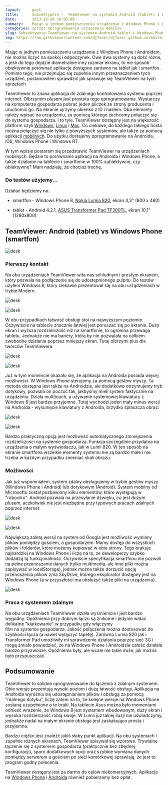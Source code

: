 ```yaml
---
layout:     post
title:      Subiektywnie —  TeamViewer na systemie Android (tablet) i Windows Phone (smartfon)
date:       2013-12-20 18:05:00
summary:    Mając w jednym pomieszczeniu urządzenie z Windows Phone i Androidem, nie można liczyć na spokój i odpoczynek. Owe dwa systemy są dość różne, a jeśli do tego dojdzie diametralnie inny rozmiar ekranu, to nie sposób obiektywnie porównać aplikacje dostępne zarówno na tablet jak i smartfon. Pomimo tego, nie przejmując się zupełnie innym przeznaczeniem tych urządzeń, postanowiłem sprawdzić jak sprawuje ...
categories: sprzęt oprogramowanie urządzenia mobilne
slug: Subiektywnie-TeamViewer-na-systemie-Android-tablet-i-Windows-Phone-smartfon,51075.html
img: https://raw.githubusercontent.com/djfoxer/djfoxer.github.io/master/_img/2013-12-20-_91_/g_-_-x-_-_-_x20131218215036_0.png
---
```




Mając w jednym pomieszczeniu urządzenie z Windows Phone i Androidem, nie można liczyć na spokój i odpoczynek. Owe dwa systemy są dość różne, a jeśli do tego dojdzie diametralnie inny rozmiar ekranu, to nie sposób obiektywnie porównać aplikacje dostępne zarówno na tablet jak i smartfon. Pomimo tego, nie przejmując się zupełnie innym przeznaczeniem tych urządzeń, postanowiłem sprawdzić jak sprawuje się TeamViewer na tych sprzętach.


TeamViewer to znana aplikacja do zdalnego kontrolowania systemu poprzez internet. Olbrzymim plusem jest prostota tego oprogramowania. Wystarczy na komputerze gospodarza pobrać jeden pliczek ze strony producenta i uruchomić go. Na ekranie ujrzymy okienko z ID i hasłem. Oba elementy należy wpisać na urządzeniu, za pomocą którego zechcemy połączyć się do systemu gospodarza. I to tyle. TeamViewer dostępny jest na większość platform czyli [Windows](http://www.teamviewer.com/pl/download/windows.aspx),  [Linux](http://www.teamviewer.com/pl/download/linux.aspx)  i [Mac](http://www.teamviewer.com/pl/download/mac.aspx).  Co ciekawe, do każdego takiego hosta można połączyć się nie tylko z powyższych systemów, ale także za pomocą aplikacji [mobilnych](http://www.teamviewer.com/pl/download/mobile-app.aspx).  Do użytku dostajemy oprogramowanie na Androida, iOS, Windows Phone i Windows RT.

W tym wpisie postaram się przedstawić TeamViewer na urządzeniach mobilnych. Będzie to porównanie aplikacji na Androida i Windows Phone, a także działanie na tablecie i smartfonie w 100% subiektywne, czy obiektywne? Mam nadzieję, że chociaż trochę.



### Do testów użyjemy...



Działać będziemy na:



  * smartfon - Windows Phone 8, [Nokia Lumia 820](http://www.nokia.com/pl-pl/produkty/telefony/lumia820/specyfikacje/),  ekran 4,3" (800 x 480) 

  * tablet - Android 4.2.1, [ASUS Transformer Pad TF300TL](http://www.asus.com/pl/Tablets_Mobile/ASUS_Transformer_Pad_TF300TL),  ekran 10,1" (1280x800) 






## TeamViewer: Android (tablet) vs Windows Phone (smartfon)





![desk](https://raw.githubusercontent.com/djfoxer/djfoxer.github.io/master/_img/2013-12-20-_91_/g_-_-x-_-_-_x20131218215036_0.png)





### Pierwszy kontakt


Na obu urządzeniach TeamViewer wita nas schludnym i prostym ekranem, który pozwala na podłączenie się do udostępnionego pulpitu. Do testów użyłem Windows 8, który ciekawie prezentował się na obu urządzeniach w trybie Modern. 


![desk](https://raw.githubusercontent.com/djfoxer/djfoxer.github.io/master/_img/2013-12-20-_91_/g_-_-x-_-_-_x20131218222028_0.jpg)




![desk](https://raw.githubusercontent.com/djfoxer/djfoxer.github.io/master/_img/2013-12-20-_91_/g_-_-x-_-_-_x20131218222019_0.jpg)


W obu przypadkach łatwość obsługi stoi na najwyższym poziomie. Oczywiście na tablecie znacznie łatwiej jest poruszać się po ekranie. Duży ekran i wyższa rozdzielczość niż na smartfonie, to ogromna przewaga tabletu. Jednakże nie ma bariery, która by nie pozwalała na całkiem swobodne działanie poprzez mniejszy ekran. Tutaj olbrzymi plus dla twórców TeamViewera.


![desk](https://raw.githubusercontent.com/djfoxer/djfoxer.github.io/master/_img/2013-12-20-_91_/g_-_-x-_-_-_x20131219184722_0.png)



![desk](https://raw.githubusercontent.com/djfoxer/djfoxer.github.io/master/_img/2013-12-20-_91_/g_-_-x-_-_-_x20131219185549_0.png)


Już w tym momencie okazało się, że aplikacja na Androida posiada więcej możliwości. W Windows Phone sterujemy za pomocą gestów myszy. Ta metoda dostępna jest także na Androidzie, ale dodatkowo otrzymujemy tryb dotykowy, pozwala on poczuć tak, jakbyśmy mieli system faktycznie na urządzeniu. Działa multitouch, a używanie systemowej klawiatury z Windows 8 jest bardzo przyjemne. Tutaj wychodzi jeden mały minus wersji na Androida - wysunięcie klawiatury z Androida, brzydko spłaszcza obraz. 


![desk](https://raw.githubusercontent.com/djfoxer/djfoxer.github.io/master/_img/2013-12-20-_91_/g_-_-x-_-_-_x20131219184336_0.png)


![desk](https://raw.githubusercontent.com/djfoxer/djfoxer.github.io/master/_img/2013-12-20-_91_/g_-_-x-_-_-_x20131219185449_0.png)




Bardzo praktyczną opcją jest możliwość automatycznego zmniejszenia rozdzielczości na systemie gospodarza. Funkcja szczególnie przydatna na urządzenia o małym wyświetlaczu, jak w Lumii 820. W ten sposób na ekranie smartfona wszelkie elementy systemu nie są bardzo małe i nie trzeba w każdym przypadku zmieniać skali obrazu.




### Możliwości


Jak już wspomniałem, system zdalny obsługujemy w trybie gestów myszy (Windows Phone i Android) lub dotykowym (Android). System mobilny od Microsoftu został pozbawiony kilku elementów, które występują w "robociku". Android pozwala na przesyłanie dźwięku, co jest dużym plusem, aczkolwiek nie jest niezbędne przy typowych pracach zdalnych poprzez internet.


![desk](https://raw.githubusercontent.com/djfoxer/djfoxer.github.io/master/_img/2013-12-20-_91_/g_-_-x-_-_-_x20131219184357_0.png)


![desk](https://raw.githubusercontent.com/djfoxer/djfoxer.github.io/master/_img/2013-12-20-_91_/g_-_-x-_-_-_x20131219185100_0.png)


Największą zaletą wersji na system od Googla jest możliwość wymiany plików pomiędzy gościem, a gospodarzem. Mamy dostęp do wszystkich plików i folderów, które możemy kopiować w obie strony. Tego brakuje najbardziej na Windows Phone i liczę na to, ze deweloperzy szybko dodadzą tą funkcjonalność. Oczywiście specyfikacja smartfonu nie pozwoli na pełne przenoszenie danych (tylko multimedia, ale inne pliki można zapisywać w localStorage), jednak można także dorzucić opcję przenoszenia plików z/na SkyDrive, którego eksplorator dostępny jest na Windows Phone (a w przyszłości ma obsłużyć także pliki na urządzeniu).


![desk](https://raw.githubusercontent.com/djfoxer/djfoxer.github.io/master/_img/2013-12-20-_91_/g_-_-x-_-_-_x20131219190333_0.png)




### Praca z systemem zdalnym


Na obu urządzeniach TeamViewer działa wyśmienicie i jest bardzo wygodny. Opóźnienia przy dobrym łączu są znikome i jedynie widać delikatne "klatkowanie" w przypadku gdy włączymy  
film na systemie gospodarza. Jakość połączenia można dostosować do szybkości łącza (a nawet wyłączyć tapetę). Zarówno Lumia 820 jak i Transformer Pad umożliwiły mi sprawdzenie działania poprzez sieć 3G i mogę śmiało powiedzieć, że na Windows Phone i Androidzie całość działała bardzo przyzwoicie. Opóźnienia były, ale wcale nie takie duże, jak można było przypuszczać.




## Podsumowanie

 
TeamViewer to solidne oprogramowanie do łączenia z zdalnym systemem. Obie wersje prezentują wysoki poziom i dużą łatwość obsługi. Aplikacja na Androida wyróżnia się udostępnianiem plików i obsługą za pomocą "realnego dotyku", liczę zatem na to, że kolejne wersje na Windows Phone zostaną uzupełnione o te braki. Na tablecie Asus można było momentami odnieść wrażenie, że Windows 8 jest systemem wbudowanym, duży ekran i wysoka rozdzielczość robią swoje. W Lumii już takiej iluzji nie uświadczymy, jednakże nadal na małym ekranie obsługa jest zaskakująco prosta i przyjemna. 

Bardzo ciężko jest znaleźć jakiś słaby punkt aplikacji. Na obu systemach i zupełnie różnych ekranach, TeamViewer  spisywał się wzorowo. Trywialne łączenie się z systemem gospodarza (praktycznie bez zbędnej konfiguracji), sporo dodatkowych opcji oraz szybkie wymiana danych pomiędzy serwerem a gościem po sieci komórkowej sprawiają, że jest to program godny polecenia.

 
TeamViewer dostępny jest za darmo do celów niekomercyjnych. Aplikacje na [Windows Phone](http://www.windowsphone.com/pl-pl/store/app/teamviewer/afadc741-961a-4677-b490-c1777bdfe9e5)  i [Androida](https://play.google.com/store/apps/details?id=com.teamviewer.teamviewer.market.mobile)  również pobierzemy bez opłat.